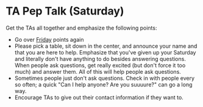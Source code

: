 # TA Pep Talk (Saturday)

Get the TAs all together and emphasize the following points:

* Go over [Friday] points again
* Please pick a table, sit down in the center, and announce your name and that
  you are here to help. Emphasize that you've given up your Saturday and
  literally don't have anything to do besides answering questions. When people
  ask questions, get really excited (but don't force it too much) and answer
  them. All of this will help people ask questions.
* Sometimes people just don't ask questions. Check in with people every so
  often; a quick "Can I help anyone? Are you suuuure?" can go a long way.
* Encourage TAs to give out their contact information if they want to.

[Friday]: /ta-pep-talk/friday.md
